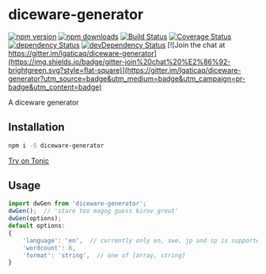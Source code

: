 # diceware-generator

[![npm version](https://img.shields.io/npm/v/diceware-generator.svg?style=flat-square)](https://www.npmjs.com/package/diceware-generator)
[![npm downloads](https://img.shields.io/npm/dm/diceware-generator.svg?style=flat-square)](https://www.npmjs.com/package/diceware-generator)
[![Build Status](https://img.shields.io/travis/lgaticaq/diceware-generator.svg?style=flat-square)](https://travis-ci.org/lgaticaq/diceware-generator)
[![Coverage Status](https://img.shields.io/coveralls/lgaticaq/diceware-generator/master.svg?style=flat-square)](https://coveralls.io/github/lgaticaq/diceware-generator?branch=master)
[![dependency Status](https://img.shields.io/david/lgaticaq/diceware-generator.svg?style=flat-square)](https://david-dm.org/lgaticaq/diceware-generator#info=dependencies)
[![devDependency Status](https://img.shields.io/david/dev/lgaticaq/diceware-generator.svg?style=flat-square)](https://david-dm.org/lgaticaq/diceware-generator#info=devDependencies)
[![Join the chat at https://gitter.im/lgaticaq/diceware-generator](https://img.shields.io/badge/gitter-join%20chat%20%E2%86%92-brightgreen.svg?style=flat-square)](https://gitter.im/lgaticaq/diceware-generator?utm_source=badge&utm_medium=badge&utm_campaign=pr-badge&utm_content=badge)

A diceware generator

## Installation

```bash
npm i -S diceware-generator
```

[Try on Tonic](https://tonicdev.com/npm/diceware-generator)
## Usage
```javascript
import dwGen from 'diceware-generator';
dwGen();  // 'stare too magog guess kirov grout'
dwGen(options);
default options:  
{
	'language': 'en',  // currently only en, swe, jp and sp is supported
	'wordcount': 6,
	'format': 'string',  // one of [array, string]
}
```
